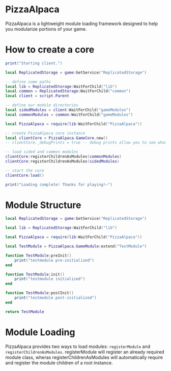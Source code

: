 # PizzaAlpaca

PizzaAlpaca is a lightweight module loading framework designed to help you modularize portions of your game.

# How to create a core

```lua
print("Starting client.")

local ReplicatedStorage = game:GetService("ReplicatedStorage")

-- define some paths
local lib = ReplicatedStorage:WaitForChild("lib")
local common = ReplicatedStorage:WaitForChild("common")
local client = script.Parent

-- define our module directories
local sidedModules = client:WaitForChild("gameModules")
local commonModules = common:WaitForChild("gameModules")

local PizzaAlpaca = require(lib:WaitForChild("PizzaAlpaca"))

-- create PizzaAlpaca core instance
local clientCore = PizzaAlpaca.GameCore.new()
-- clientCore._debugPrints = true -- debug prints allow you to see what PizzaAlpaca is doing in the output

-- load sided and common modules
clientCore:registerChildrenAsModules(commonModules)
clientCore:registerChildrenAsModules(sidedModules)

-- start the core
clientCore:load()

print("Loading complete! Thanks for playing!~")

```

# Module Structure

```lua
local ReplicatedStorage = game:GetService("ReplicatedStorage")

local lib = ReplicatedStorage:WaitForChild("lib")

local PizzaAlpaca = require(lib:WaitForChild("PizzaAlpaca"))

local TestModule = PizzaAlpaca.GameModule:extend("TestModule")

function TestModule:preInit()
    print("testmodule pre-initialized")
end

function TestModule:init()
    print("testmodule initialized")
end

function TestModule:postInit()
    print("testmodule post-initialized")
end

return TestModule
```

# Module Loading

PizzaAlpaca provides two ways to load modules: `registerModule` and `registerChildrenAsModules`. registerModule will register an already required module class, wheras registerChildrenAsModules will automatically require and register the module children of a root instance.